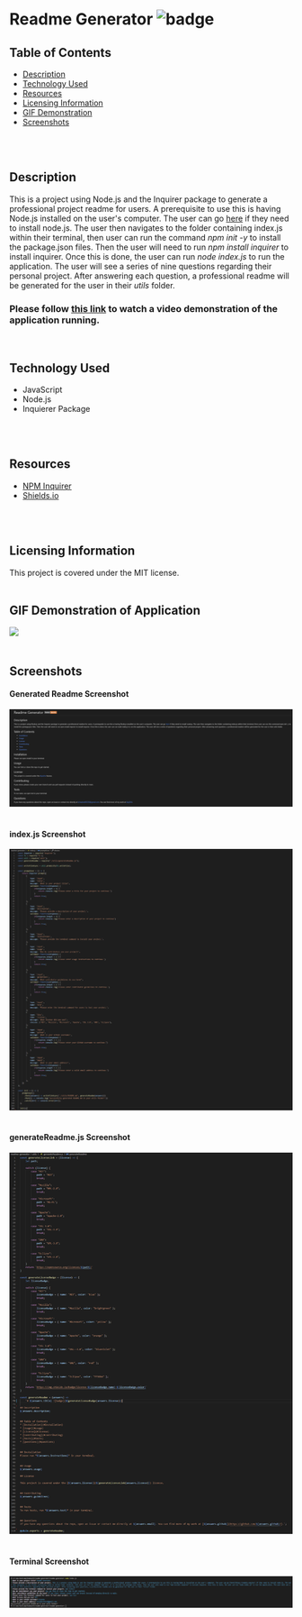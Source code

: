 # Readme Generator ![badge](https://img.shields.io/badge/license-MIT-blue)

## Table of Contents
* [Description](#description)
* [Technology Used](#technology)
* [Resources](#resources)
* [Licensing Information](#licensing)
* [GIF Demonstration](#gif)
* [Screenshots](#screenshots)
<br>
<br>

## Description

This is a project using Node.js and the Inquirer package to generate a professional project readme for users. A prerequisite to use this is having Node.js installed on the user's computer. The user can go [here](https://nodejs.org/en/) if they need to install node.js.  The user then navigates to the folder containing index.js within their terminal, then user can run the command *npm init -y* to install the package.json files. Then the user will need to run *npm install inquirer* to install inquirer.  Once this is done, the user can run *node index.js* to run the application. The user will see a series of nine questions regarding their personal project. After answering each question, a professional readme will be generated for the user in their *utils* folder.

### Please follow [this link](https://youtu.be/H4PUU-bx0Qs) to watch a video demonstration of the application running.
<br>

## Technology Used
* JavaScript
* Node.js
* Inquierer Package
<br>
<br>

## Resources
* [NPM Inquirer](https://www.npmjs.com/package/inquirer)
* [Shields.io](https://shields.io/)
<br>
<br>

## Licensing Information
This project is covered under the MIT license.
<br>
<br>

## GIF Demonstration of Application
![](utils/gifs/demo-gif-2.gif)
<br>
<br>

## Screenshots
#### Generated Readme Screenshot
![](utils/images/screenshot-gen-readme-2.png)
<br>
<br>

#### index.js Screenshot
![](utils/images/indexjs-screenshot.png)
<br>
<br>

#### generateReadme.js Screenshot
![](utils/images/generateReadmejs-screenshot.png)
<br>
<br>

#### Terminal Screenshot
![](utils/images/terminal-screenshot-2.png)